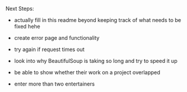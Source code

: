 



Next Steps:

- actually fill in this readme beyond keeping track of what needs to be fixed hehe

- create error page and functionality
- try again if request times out
- look into why BeautifulSoup is taking so long and try to speed it up
- be able to show whether their work on a project overlapped
- enter more than two entertainers
